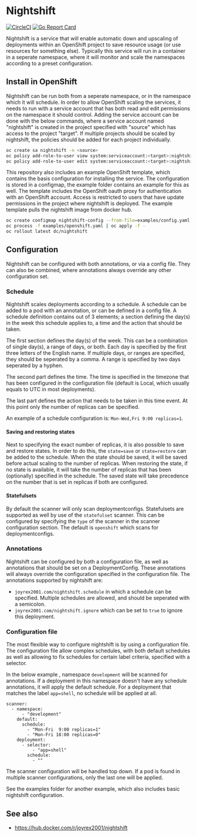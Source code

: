 # Nightshift

[![CircleCI](https://circleci.com/gh/joyrex2001/nightshift.svg?style=svg)](https://circleci.com/gh/joyrex2001/nightshift) [![Go Report Card](https://goreportcard.com/badge/github.com/joyrex2001/nightshift)](https://goreportcard.com/report/github.com/joyrex2001/nightshift)

Nightshift is a service that will enable automatic down and upscaling of
deployments within an OpenShift project to save resource usage (or use
resources for something else). Typically this service will run in a container
in a seperate namespace, where it will monitor and scale the namespaces
according to a preset configuration.

## Install in OpenShift

Nightshift can be run both from a seperate namespace, or in the namespace which
it will schedule. In order to allow OpenShift scaling the services, it needs to
run with a service account that has both read and edit permissions on the
namespace it should control. Adding the service account can be done with the
below commands, where a service account named "nightshift" is created in the
project specified with "source" which has access to the project "target". If
multiple projects should be scaled by nightshift, the policies should be added
for each project individually.

```bash
oc create sa nightshift -n <source>
oc policy add-role-to-user view system:serviceaccount:<target>:nightshift -n <source>
oc policy add-role-to-user edit system:serviceaccount:<target>:nightshift -n <source>
```

This repository also includes an example OpenShift template, which contains
the basis configuration for installing the service. The configuration is stored
in a configmap, the example folder contains an example for this as well. The
template includes the OpenShift oauth proxy for authentication with an
OpenShift account. Access is restricted to users that have update permissions
in the project where nightshift is deployed. The example template pulls the
nightshift image from docker hub.

```bash
oc create configmap nightshift-config --from-file=examples/config.yaml
oc process -f examples/openshift.yaml | oc apply -f -
oc rollout latest dc/nightshift
```

## Configuration

Nightshift can be configured with both annotations, or via a config file. They
can also be combined, where annotations always override any other configuration
set.

### Schedule

Nightshift scales deployments according to a schedule. A schedule can be
added to a pod with an annotation, or can be defined in a config file. A
schedule definition contains out of 3 elements; a section defining the day(s)
in the week this schedule applies to, a time and the action that should be
taken.

The first section defines the day(s) of the week. This can be a combination
of single day(s), a range of days, or both. Each day is specified by the first
three letters of the English name. If multiple days, or ranges are specified,
they should be seperated by a comma. A range is specified by two days seperated
by a hyphen.

The second part defines the time. The time is specified in the timezone that
has been configured in the configuration file (default is Local, which usually
equals to UTC in most deployments).

The last part defines the action that needs to be taken in this time event. At
this point only the number of replicas can be specified.

An example of a schedule configuration is: ```Mon-Wed,Fri 9:00 replicas=1```.

#### Saving and restoring states

Next to specifying the exact number of replicas, it is also possible to save
and restore states. In order to do this, the ```state=save``` or ```state=restore```
can be added to the schedule. When the state should be saved, it will be saved
before actual scaling to the number of replicas. When restoring the state, if
no state is available, it will take the number of replicas that has been
(optionally) specified in the schedule. The saved state will take precedence
on the number that is set in replicas if both are configured.

#### Statefulsets

By default the scanner will only scan deploymentconfigs. Statefulsets are
supported as well by use of the ```statefulset``` scanner. This can be configured
by specifying the ```type``` of the scanner in the scanner configuration
section. The default is ```openshift``` which scans for deploymentconfigs.

### Annotations

Nightshift can be configured by both a configuration file, as well as
annotations that should be set on a DeploymentConfig. These annotations will
always override the configuration specified in the configuration file. The
annotations supported by nightshift are:

* ```joyrex2001.com/nightshift.schedule``` in which a schedule can be specified.
Multiple schedules are allowed, and should be seperated with a semicolon.
* ```joyrex2001.com/nightshift.ignore``` which can be set to ```true``` to
ignore this deployment.

### Configuration file

The most flexible way to configure nightshift is by using a configuration file.
The configuration file allow complex schedules, with both default schedules as
well as allowing to fix schedules for certain label criteria, specified with
a selector.

In the below example , namespace ```development``` will be scanned for
annotations. If a deployment in this namespace doesn't have any schedule
annotations, it will apply the default schedule. For a deployment that matches
the label ```app=shell```, no schedule will be applied at all.

```
scanner:
  - namespace:
      - "development"
    default:
      schedule:
        - "Mon-Fri  9:00 replicas=1"
        - "Mon-Fri 18:00 replicas=0"
    deployment:
      - selector:
          - "app=shell"
        schedule:
          - ""
```

The scanner configuration will be handled top down. If a pod is found in
multiple scanner configurations, only the last one will be applied.

See the examples folder for another example, which also includes basic
nightshift configuration.

## See also

* https://hub.docker.com/r/joyrex2001/nightshift
